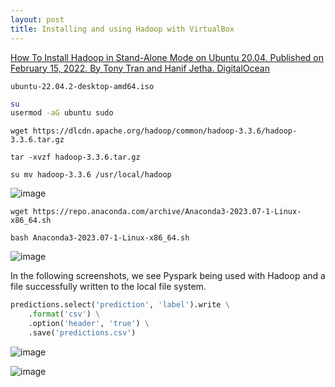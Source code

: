 ```yaml
---
layout: post
title: Installing and using Hadoop with VirtualBox
---
```


[How To Install Hadoop in Stand-Alone Mode on Ubuntu 20.04. Published on February 15, 2022. By Tony Tran and Hanif Jetha. DigitalOcean](https://www.digitalocean.com/community/tutorials/how-to-install-hadoop-in-stand-alone-mode-on-ubuntu-20-04)

`ubuntu-22.04.2-desktop-amd64.iso`

```bash
su
usermod -aG ubuntu sudo
```

`wget https://dlcdn.apache.org/hadoop/common/hadoop-3.3.6/hadoop-3.3.6.tar.gz`

`tar -xvzf hadoop-3.3.6.tar.gz`

`su mv hadoop-3.3.6 /usr/local/hadoop`

![image](https://github.com/jordanbell2357/jordanbell2357.github.io/assets/47544607/27948f3f-a26a-49bc-b356-f5d834bf2da0)

`wget https://repo.anaconda.com/archive/Anaconda3-2023.07-1-Linux-x86_64.sh`

`bash Anaconda3-2023.07-1-Linux-x86_64.sh`

![image](https://github.com/jordanbell2357/jordanbell2357.github.io/assets/47544607/5e6176c9-d4f3-46f2-bfa1-8237e401d1b0)

In the following screenshots, we see Pyspark being used with Hadoop and a file successfully written to the local file system.

```python
predictions.select('prediction', 'label').write \
    .format('csv') \
    .option('header', 'true') \
    .save('predictions.csv')
```

![image](https://github.com/jordanbell2357/jordanbell2357.github.io/assets/47544607/e79d3191-ce4f-4be4-b342-6395116fad18)

![image](https://github.com/jordanbell2357/jordanbell2357.github.io/assets/47544607/1d2421ab-fd3d-4320-abc5-6397f1de31ae)
